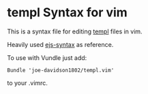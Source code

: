 # templ Syntax for vim

This is a syntax file for editing [templ](https://github.com/a-h/templ) files in vim. 

Heavily used [ejs-syntax](https://github.com/nikvdp/ejs-syntax/) as reference.

To use with Vundle just add:

    Bundle 'joe-davidson1802/templ.vim'

to your .vimrc. 

